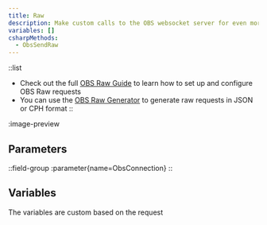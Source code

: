 ```yaml
---
title: Raw
description: Make custom calls to the OBS websocket server for even more control over your OBS Studio instance
variables: []
csharpMethods:
  - ObsSendRaw
---
```


::list
  - Check out the full [OBS Raw Guide](/guide/broadcasters/obs-studio) to learn how to set up and configure OBS Raw requests
  - You can use the [OBS Raw Generator](https://obs-raw.streamer.bot) to generate raw requests in JSON or CPH format
::

:image-preview

## Parameters
::field-group
  :parameter{name=ObsConnection}
::

## Variables
The variables are custom based on the request
